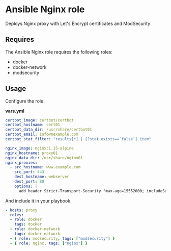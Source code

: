 # Ansible Nginx role

Deploys Nginx proxy with Let's Encrypt certificates and ModSecurity

## Requires

The Ansible Nginx role requires the following roles:

* docker
* docker-network
* modsecurity

## Usage

Configure the role.

**vars.yml**

```yml
certbot_image: certbot/certbot
certbot_hostname: cert01
certbot_data_dir: /usr/share/certbot01
certbot_email: info@mexample.com
certbot_stat_filter: "results[*] | [?stat.exists==`false`].item"

nginx_image: nginx:1.15-alpine
nginx_hostname: proxy01
nginx_data_dir: /usr/share/nginx01
nginx_proxies:
  - src_hostname: www.example.com
    src_port: 443
    dest_hostname: webserver
    dest_port: 80
    options: |
      add_header Strict-Transport-Security "max-age=15552000; includeSubdomains;"
````

And include it in your playbook.

```yml
- hosts: proxy
  roles:
  - role: docker
    tags: docker
  - role: docker-network
    tags: docker-network
  - { role: modsecurity, tags: ["modsecurity"] }
  - { role: nginx, tags: ["nginx"] }
```